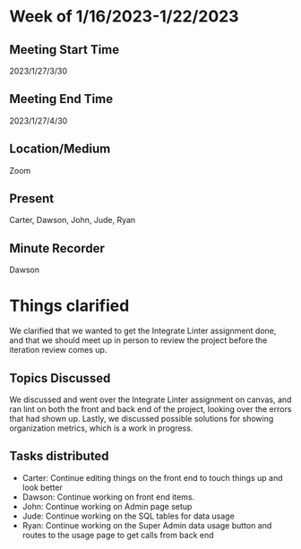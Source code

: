 # Week of 1/16/2023-1/22/2023

## Meeting Start Time
2023/1/27/3/30

## Meeting End Time
2023/1/27/4/30

## Location/Medium
Zoom

## Present
Carter, Dawson, John, Jude, Ryan

## Minute Recorder
Dawson

# Things clarified
We clarified that we wanted to get the Integrate Linter assignment done, and that we should meet up in person to review the project before the iteration review comes up.

## Topics Discussed
We discussed and went over the Integrate Linter assignment on canvas, and ran lint on both the front and back end of the project, looking over the errors that had shown up. Lastly, we discussed possible solutions for showing organization metrics, which is a work in progress.

## Tasks distributed
- Carter: Continue editing things on the front end to touch things up and look better
- Dawson: Continue working on front end items.
- John: Continue working on Admin page setup
- Jude: Continue working on the SQL tables for data usage
- Ryan: Continue working on the Super Admin data usage button and routes to the usage page to get calls from back end 

